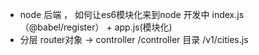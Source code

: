 - node 后端 ， 
  如何让es6模块化来到node 开发中
  index.js（@babel/register） + app.js(模块化) 
- 分层 
router对象 -> controller 
  /controller 目录 
    /v1/cities.js

